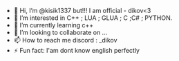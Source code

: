 - 👋 Hi, I’m @kisik1337 but!!! I am official - dikov<3
- 👀 I’m interested in C++ ; LUA ; GLUA ; C ;C# ; PYTHON.
- 🌱 I’m currently learning c++
- 💞️ I’m looking to collaborate on ...
- 📫 How to reach me discord : _dikov
- ⚡ Fun fact: I'am dont know english perfectly







<!---
kisik1337/kisik1337 is a ✨ special ✨ repository because its `README.md` (this file) appears on your GitHub profile.
You can click the Preview link to take a look at your changes.
--->
